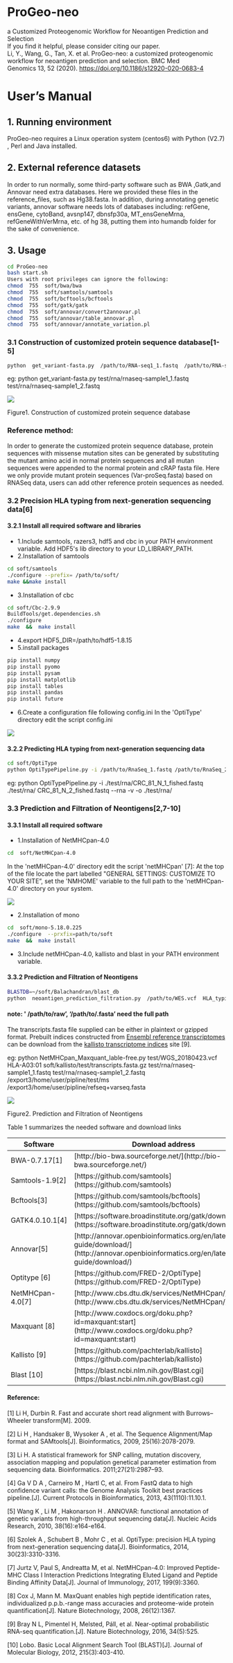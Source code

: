 # ProGeo-neo
 a Customized Proteogenomic Workflow for Neoantigen Prediction and Selection<br>
 If you find it helpful, please consider citing our paper.<br>
 Li, Y., Wang, G., Tan, X. et al. ProGeo-neo: a customized proteogenomic workflow for neoantigen prediction and selection. BMC Med Genomics 13, 52 (2020). https://doi.org/10.1186/s12920-020-0683-4
# User’s Manual
## 1.    Running environment
ProGeo-neo requires a Linux operation system (centos6) with Python (V2.7) , Perl and Java installed. 
## 2.	External reference datasets
In order to run normally, some third-party software such as BWA ,Gatk,and Annovar need extra databases. Here we provided these files in the reference_files, such as Hg38.fasta. In addition, during annotating genetic variants, annovar software needs lots of databases including: refGene, ensGene, cytoBand, avsnp147, dbnsfp30a, MT_ensGeneMrna, refGeneWithVerMrna, etc. of hg 38, putting them into humandb folder for the sake of convenience. 
## 3.	Usage
```bash
cd ProGeo-neo 
bash start.sh
Users with root privileges can ignore the following:
chmod  755  soft/bwa/bwa
chmod  755  soft/samtools/samtools
chmod  755  soft/bcftools/bcftools
chmod  755  soft/gatk/gatk 
chmod  755  soft/annovar/convert2annovar.pl
chmod  755  soft/annovar/table_annovar.pl
chmod  755  soft/annovar/annotate_variation.pl
```

### 3.1 Construction of customized protein sequence database[1-5]
```bash
python  get_variant-fasta.py  /path/to/RNA-seq1_1.fastq  /path/to/RNA-seq1_2.fastq
```
eg: python  get_variant-fasta.py  test/rna/rnaseq-sample1_1.fastq  test/rna/rnaseq-sample1_2.fastq

![](img/fig1.png)

Figure1. Construction of customized protein sequence database  
### Reference method: 
In order to generate the customized protein sequence database, protein sequences with missense mutation sites can be generated by substituting the mutant amino acid in normal protein sequences and all mutan sequences were appended to the normal protein and cRAP fasta file. Here we only provide mutant protein sequences (Var-proSeq.fasta) based on RNASeq data, users can add other reference protein sequences as needed.
### 3.2 Precision HLA typing from next-generation sequencing data[6] 
#### 3.2.1 Install all required software and libraries 
*   1.Include samtools, razers3, hdf5 and cbc in your PATH environment variable. Add HDF5's lib directory to your LD_LIBRARY_PATH.
*   2.Installation of samtools
```bash
cd soft/samtools
./configure --prefix= /path/to/soft/
make &&make install
```
*   3.Installation of cbc 
```bash
cd soft/Cbc-2.9.9
BuildTools/get.dependencies.sh
./configure
make  &&  make install
```
*   4.export HDF5_DIR=/path/to/hdf5-1.8.15
*   5.install packages
```bash
pip install numpy
pip install pyomo
pip install pysam
pip install matplotlib
pip install tables
pip install pandas
pip install future
```
*   6.Create a configuration file following config.ini
In the 'OptiType' directory edit the script config.ini 

![](img/fig3.png)

#### 3.2.2 Predicting HLA typing from next-generation sequencing data
```bash
cd soft/OptiType
python OptiTypePipeline.py -i /path/to/RnaSeq_1.fastq /path/to/RnaSeq_2.fastq --rna -v -o   rna-hla_output        
```
eg: python OptiTypePipeline.py -i ./test/rna/CRC_81_N_1_fished.fastq ./test/rna/ CRC_81_N_2_fished.fastq  --rna  -v -o  ./test/rna/
### 3.3  Prediction and Filtration of Neontigens[2,7-10]
#### 3.3.1 Install all required software 
*   1.Installation of NetMHCpan-4.0
```bash
cd  soft/NetMHCpan-4.0
```
In the 'netMHCpan-4.0' directory edit the script 'netMHCpan' [7]:
At the top of the file  locate the part labelled  "GENERAL SETTINGS: CUSTOMIZE TO YOUR SITE”, set the 'NMHOME' variable to the full path to the 'netMHCpan-4.0' directory on your system.

![](img/fig4.png)
 
*   2.Installation of mono
```bash
cd  soft/mono-5.18.0.225
./configure  --prxfix=path/to/soft
make  &&  make install
```
*   3.Include netMHCpan-4.0, kallisto and blast in your PATH environment variable. 

#### 3.3.2 Prediction and Filtration of Neontigens
```bash
BLASTDB=~/soft/Balachandran/blast_db          
python  neoantigen_prediction_filtration.py  /path/to/WES.vcf  HLA_typing /path/to/transcripts.fasta.gz /path/to/RnaSeq1_1.fastq /path/to/RnaSeq1_2.fastq /path/to/raw  /path/to/.fasta 
```
#### note: ' /path/to/raw’, ‘/path/to/.fasta’ need the full path
The transcripts.fasta file supplied can be either in plaintext or gzipped format. Prebuilt indices constructed from [Ensembl reference transcriptomes](https://uswest.ensembl.org/info/data/ftp/index.html) can be download from the [kallisto transcriptome indices](https://github.com/pachterlab/kallisto-transcriptome-indices/releases) site [9].

eg: python  NetMHCpan_Maxquant_lable-free.py  test/WGS_20180423.vcf  HLA-A03:01 soft/kallisto/test/transcripts.fasta.gz  test/rna/rnaseq-sample1_1.fastq test/rna/rnaseq-sample1_2.fastq   /export3/home/user/pipline/test/ms  /export3/home/user/pipline/refseq+varseq.fasta

![](img/fig2.png)

Figure2. Prediction and Filtration of Neontigens 


Table 1 summarizes the needed software and download links

<table>
    <thead>
    <th >Software</th>
    <th>Download address</th>
    </thead>
    <tr>
    <td>BWA-0.7.17[1] </td>
    <td>[http://bio-bwa.sourceforge.net/](http://bio-bwa.sourceforge.net/)</td>
    </tr>
    <tr>
    <td>Samtools-1.9[2]</td>
    <td>[https://github.com/samtools](https://github.com/samtools)</td>
    </tr>
    <tr>
    <td>Bcftools[3]</td>
    <td>[https://github.com/samtools/bcftools](https://github.com/samtools/bcftools)</td>
    </tr>
    <tr>
    <td>GATK4.0.10.1[4]</td>
    <td>[https://software.broadinstitute.org/gatk/download/](https://software.broadinstitute.org/gatk/download/)</td>
    </tr>
    <tr>
    <td>Annovar[5]</td>
    <td>[http://annovar.openbioinformatics.org/en/latest/user-guide/download/](http://annovar.openbioinformatics.org/en/latest/user-guide/download/)</td>
    </tr>
    <tr>
    <td>Optitype [6]</td>
    <td>[https://github.com/FRED-2/OptiType](https://github.com/FRED-2/OptiType)</td>
    </tr>
    <tr>
    <td>NetMHCpan-4.0[7]</td>
    <td>[http://www.cbs.dtu.dk/services/NetMHCpan/](http://www.cbs.dtu.dk/services/NetMHCpan/)</td>
    </tr>
    <tr>
    <td>Maxquant [8]</td>
    <td>[http://www.coxdocs.org/doku.php?id=maxquant:start](http://www.coxdocs.org/doku.php?id=maxquant:start)</td>
    </tr>
    <tr>
    <td>Kallisto [9] </td>
    <td>[https://github.com/pachterlab/kallisto](https://github.com/pachterlab/kallisto)</td>
    </tr>
    <tr>
    <td>Blast [10] </td>
    <td>[https://blast.ncbi.nlm.nih.gov/Blast.cgi](https://blast.ncbi.nlm.nih.gov/Blast.cgi)</td>
    </tr>
</table>
	
#### Reference:
[1] Li H, Durbin R. Fast and accurate short read alignment with Burrows–Wheeler transform[M]. 2009.

[2] Li H , Handsaker B, Wysoker A , et al. The Sequence Alignment/Map format and SAMtools[J]. Bioinformatics, 2009, 25(16):2078-2079.

[3] Li H. A statistical framework for SNP calling, mutation discovery, association mapping and population genetical parameter estimation from sequencing data. Bioinformatics. 2011;27(21):2987–93.

[4] Ga V D A , Carneiro M , Hartl C, et al. From FastQ data to high confidence variant calls: the Genome Analysis Toolkit best practices pipeline.[J]. Current Protocols in Bioinformatics, 2013, 43(1110):11.10.1.

[5] Wang K , Li M , Hakonarson H . ANNOVAR: functional annotation of genetic variants from high-throughput sequencing data[J]. Nucleic Acids Research, 2010, 38(16):e164-e164.

[6] Szolek A , Schubert B , Mohr C , et al. OptiType: precision HLA typing from next-generation sequencing data[J]. Bioinformatics, 2014, 30(23):3310-3316.

[7] Jurtz V, Paul S, Andreatta M, et al. NetMHCpan-4.0: Improved Peptide-MHC Class I Interaction Predictions Integrating Eluted Ligand and Peptide Binding Affinity Data[J]. Journal of Immunology, 2017, 199(9):3360.

[8] Cox J, Mann M. MaxQuant enables high peptide identification rates, individualized p.p.b.-range mass accuracies and proteome-wide protein quantification[J]. Nature Biotechnology, 2008, 26(12):1367.

[9] Bray N L, Pimentel H, Melsted, Páll, et al. Near-optimal probabilistic RNA-seq quantification.[J]. Nature Biotechnology, 2016, 34(5):525.

[10] Lobo. Basic Local Alignment Search Tool (BLAST)[J]. Journal of Molecular Biology, 2012, 215(3):403-410.



